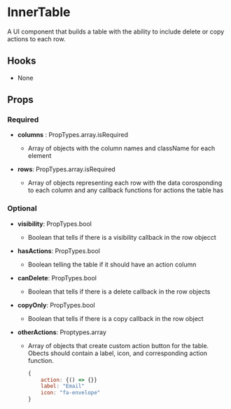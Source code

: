 # InnerTable

A UI component that builds a table with the ability to include delete or copy actions to each row.

## Hooks

-   None

## Props

### Required

-   **columns** : PropTypes.array.isRequired

    -   Array of objects with the column names and className for each element

-   **rows**: PropTypes.array.isRequired

    -   Array of objects representing each row with the data corosponding to each column and any callback functions for actions the table has

### Optional

-   **visibility**: PropTypes.bool

    -   Boolean that tells if there is a visibility callback in the row objecct

-   **hasActions**: PropTypes.bool

    -   Boolean telling the table if it should have an action column

-   **canDelete**: PropTypes.bool

    -   Boolean that tells if there is a delete callback in the row objects

-   **copyOnly**: PropTypes.bool

    -   Boolean that tells if there is a copy callback in the row object

- **otherActions**: Proptypes.array

    - Array of objects that create custom action button for the table. Obects should contain a label, icon, and corresponding action function.
        ```jsx
        {
            action: {() => {}}
            label: "Email"
            icon: "fa-envelope"
        }
        ```
